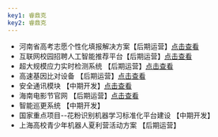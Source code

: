 ```yaml
---
key1: 睿鼎克
key2: 睿鼎克
---
```

- 河南省高考志愿个性化填报解决方案【后期运营】[点击查看](http://www.zhiyuan114.com.cn/)
- 互联网校园招聘人工智能推荐平台【后期运营】[点击查看](http://www.rdtstudio.cn/zh-cn/docs/每日校招.html)
- 超大规模应力实时检测系统 【后期运营】[点击查看](http://www.rdtstudio.cn/zh-cn/docs/应力系统.html)
- 高速基因比对设备 【后期运营】[点击查看](http://www.rdtstudio.cn/zh-cn/docs/基因比对.html)
- 安全通讯模块 【中期开发】[点击查看](http://www.rdtstudio.cn/zh-cn/docs/安全模块.html)
- 海南电影节官网 【后期运营】[点击查看](https://www.hiiff.com.cn/)
- 智能巡更系统 【中期开发】
- 国家重点项目--花粉识别机器学习标准化平台建设 【中期开发】
- 上海高校青少年机器人夏利营活动方案 【后期运营】